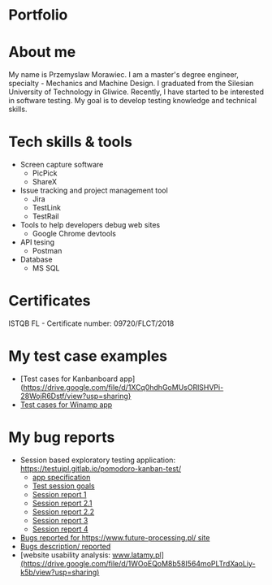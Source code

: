 # Portfolio
# About me
My name is Przemyslaw Morawiec. I am a master's degree engineer, specialty - Mechanics and Machine Design. I graduated from the Silesian University of Technology in Gliwice. Recently, I have started to be interested in software testing. My goal is to develop testing knowledge and technical skills. 
# Tech skills & tools
* Screen capture software
  * PicPick
  * ShareX
* Issue tracking and project management tool
  * Jira
  * TestLink
  * TestRail
* Tools to help developers debug web sites
  * Google Chrome devtools
* API tesing
  * Postman
* Database
  * MS SQL
# Certificates
ISTQB FL -  Certificate number: 09720/FLCT/2018
# My test case examples
* [Test cases for Kanbanboard app](https://drive.google.com/file/d/1XCq0hdhGoMUsORlSHVPi-28WojR6Dstf/view?usp=sharing}
* [Test cases for Winamp app](https://drive.google.com/file/d/1P1MwvDFZjhx7P8TnEshjBQErpP1nP5hF/view?usp=sharing)
# My bug reports
* Session based exploratory testing application: https://testujpl.gitlab.io/pomodoro-kanban-test/
  * [app specification](https://drive.google.com/file/d/1eDuwhBvBDBVwvNjD_Xjmh0V6OifQ1Kt3/view?usp=sharing)
  * [Test session goals](https://drive.google.com/file/d/1iRAkowghzyy_PRniPmZbXMMwZecbDY85/view?usp=sharing)
  * [Session report 1](https://drive.google.com/file/d/1S_xktx9GxKjuWZ8bNUXyD9gCacZuZ1K5/view?usp=sharing)
  * [Session report 2.1](https://drive.google.com/file/d/1dBrNIUXlQteJEAg3u4dpUfhOK2XY7tq6/view?usp=sharing)
  * [Session report 2.2](https://drive.google.com/file/d/1vAWMJ2Z-VcaVG0h-Vz5zR_YIZ-Css6C8/view?usp=sharing)
  * [Session report 3](https://drive.google.com/file/d/1zWdRSLnhtFVUtw75bTWUrvgvc8pcy9tZ/view?usp=sharing)
  * [Session report 4](https://drive.google.com/file/d/1N9xQe8eQevuXW3ZUYHW9eG17r73aZZPL/view?usp=sharing)
* [Bugs reported for https://www.future-processing.pl/ site](https://drive.google.com/file/d/1EkmihkYvaod2U7bXDsZdawUJFST7L0sk/view?usp=sharing)
* [Bugs description/ reported ](https://drive.google.com/file/d/1Yd2F37bxdmnjOYlFHil46y0kF3P98lOm/view?usp=sharing)
* [website usability analysis: www.latamy.pl](https://drive.google.com/file/d/1WOoEQoM8b58I564moPLTrdXaoLiy-k5b/view?usp=sharing)
